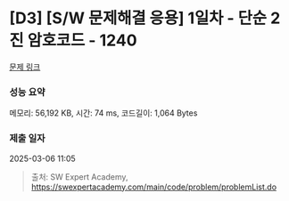# [D3] [S/W 문제해결 응용] 1일차 - 단순 2진 암호코드 - 1240 

[문제 링크](https://swexpertacademy.com/main/code/problem/problemDetail.do?contestProbId=AV15FZuqAL4CFAYD) 

### 성능 요약

메모리: 56,192 KB, 시간: 74 ms, 코드길이: 1,064 Bytes

### 제출 일자

2025-03-06 11:05



> 출처: SW Expert Academy, https://swexpertacademy.com/main/code/problem/problemList.do